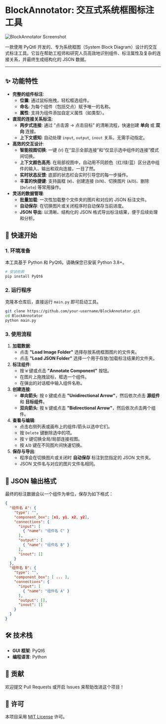 # BlockAnnotator: 交互式系统框图标注工具

![BlockAnnotator Screenshot](https://raw.githubusercontent.com/your-username/BlockAnnotator/main/docs/screenshot.png) <!-- 建议您截一张软件运行的图，并替换此处的链接 -->

一款使用 PyQt6 开发的、专为系统框图（System Block Diagram）设计的交互式标注工具。它旨在帮助工程师和研究人员高效地识别组件、标注属性及复杂的连接关系，并最终生成结构化的 JSON 数据。

---

## ✨ 功能特性

*   **完整的组件标注**:
    *   **位置**: 通过鼠标拖拽，轻松框选组件。
    *   **命名**: 为每个组件（包括交点）赋予唯一的名称。
    *   **属性**: 支持为组件添加自定义属性（如类型）。
*   **直观的连接关系标注**:
    *   **两步式连接**: 通过 "点击源 -> 点击目标" 的清晰流程，快速创建 **单向** 或 **双向** 连接。
    *   **上下文感知**: 自动处理 `input`, `output`, `inout` 关系，无需手动指定。
*   **高效的交互设计**:
    *   **智能视图切换**: 一键 (`V`) 在“显示全部连接”和“仅显示选中组件的连接”模式间切换。
    *   **上下文颜色高亮**: 在局部视图中，自动用不同颜色（红/绿/蓝）区分选中组件的输入、输出和双向连接，一目了然。
    *   **实时状态反馈**: 底部的状态栏会实时引导您的每一步操作。
    *   **丰富的快捷键**: 支持画框 (`W`)、创建连接 (`O`/`N`)、切换图片 (`A`/`D`)、删除 (`Delete`) 等常用操作。
*   **灵活的数据管理**:
    *   **批量加载**: 一次性加载整个文件夹的图片和对应的 JSON 标注文件。
    *   **自动保存**: 在切换图片或关闭程序时自动保存当前进度。
    *   **JSON 导出**: 以清晰、结构化的 JSON 格式导出标注结果，便于后续处理和分析。

## 🚀 快速开始

### 1. 环境准备

本工具基于 Python 和 PyQt6。请确保您已安装 Python 3.8+。

```bash
# 安装依赖
pip install PyQt6
```

### 2. 运行程序

克隆本仓库后，直接运行 `main.py` 即可启动工具。

```bash
git clone https://github.com/your-username/BlockAnnotator.git
cd BlockAnnotator
python main.py
```

### 3. 使用流程

1.  **加载数据**:
    *   点击 **"Load Image Folder"** 选择存放系统框图图片的文件夹。
    *   点击 **"Load JSON Folder"** 选择一个用于存放/加载标注结果的文件夹。
2.  **标注组件**:
    *   按 `W` 键或点击 **"Annotate Component"** 按钮。
    *   在图片上拖拽鼠标，框选一个组件。
    *   在弹出的对话框中输入组件名称。
3.  **创建连接**:
    *   **单向箭头**: 按 `O` 键或点击 **"Unidirectional Arrow"**，然后依次点击 **源组件** 和 **目标组件**。
    *   **双向箭头**: 按 `N` 键或点击 **"Bidirectional Arrow"**，然后依次点击两个组件。
4.  **查看与编辑**:
    *   点击右侧列表或画布上的组件/箭头以选中它们。
    *   按 `Delete` 键删除选中的项。
    *   按 `V` 键切换全局/局部连接视图。
    *   按 `A`/`D` 键在不同图片间快速切换。
5.  **保存与导出**:
    *   程序会在切换图片或关闭时 **自动保存** 标注到您指定的 JSON 文件夹。
    *   JSON 文件名与对应的图片文件名相同。

## 📝 JSON 输出格式

最终的标注数据会以一个组件为单位，保存为如下格式：

```json
{
  "组件名 A": {
    "type": "",
    "component_box": [x1, y1, x2, y2],
    "connections": {
      "input": [
        { "name": "组件名 C" }
      ],
      "output": [
        { "name": "组件名 B" }
      ],
      "inout": []
    }
  },
  "组件名 B": {
    "type": "",
    "component_box": [ ... ],
    "connections": {
      "input": [
        { "name": "组件名 A" }
      ],
      "output": [],
      "inout": []
    }
  }
}
```

## 🛠️ 技术栈

*   **GUI 框架**: PyQt6
*   **编程语言**: Python

## 🤝 贡献

欢迎提交 Pull Requests 或开启 Issues 来帮助改进这个项目！

## 📄 许可

本项目采用 [MIT License](LICENSE) 许可。